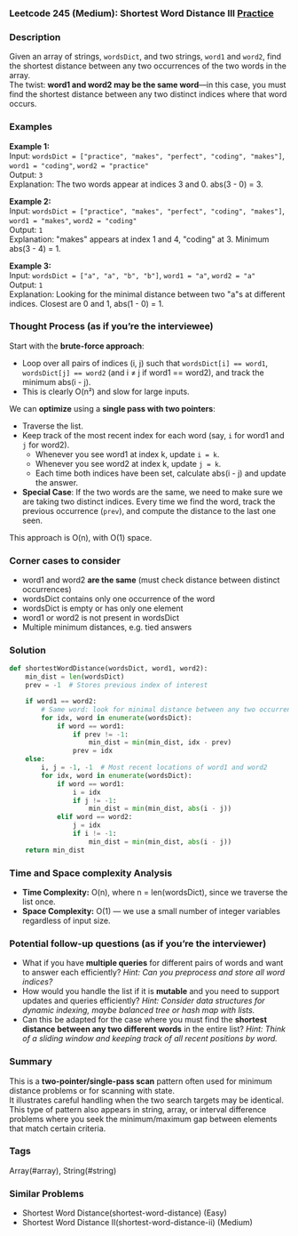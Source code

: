 ### Leetcode 245 (Medium): Shortest Word Distance III [Practice](https://leetcode.com/problems/shortest-word-distance-iii)

### Description  
Given an array of strings, `wordsDict`, and two strings, `word1` and `word2`, find the shortest distance between any two occurrences of the two words in the array.  
The twist: **word1 and word2 may be the same word**—in this case, you must find the shortest distance between any two distinct indices where that word occurs.

### Examples  

**Example 1:**  
Input: `wordsDict = ["practice", "makes", "perfect", "coding", "makes"]`, `word1 = "coding"`, `word2 = "practice"`  
Output: `3`  
Explanation: The two words appear at indices 3 and 0. abs(3 - 0) = 3.

**Example 2:**  
Input: `wordsDict = ["practice", "makes", "perfect", "coding", "makes"]`, `word1 = "makes"`, `word2 = "coding"`  
Output: `1`  
Explanation: "makes" appears at index 1 and 4, "coding" at 3. Minimum abs(3 - 4) = 1.

**Example 3:**  
Input: `wordsDict = ["a", "a", "b", "b"]`, `word1 = "a"`, `word2 = "a"`  
Output: `1`  
Explanation: Looking for the minimal distance between two "a"s at different indices. Closest are 0 and 1, abs(1 - 0) = 1.

### Thought Process (as if you’re the interviewee)  

Start with the **brute-force approach**:  
- Loop over all pairs of indices (i, j) such that `wordsDict[i] == word1`, `wordsDict[j] == word2` (and i ≠ j if word1 == word2), and track the minimum abs(i - j).
- This is clearly O(n²) and slow for large inputs.

We can **optimize** using a **single pass with two pointers**:
- Traverse the list.
- Keep track of the most recent index for each word (say, `i` for word1 and `j` for word2).
    - Whenever you see word1 at index k, update `i = k`.  
    - Whenever you see word2 at index k, update `j = k`.
    - Each time both indices have been set, calculate abs(i - j) and update the answer.
- **Special Case**: If the two words are the same, we need to make sure we are taking two distinct indices. Every time we find the word, track the previous occurrence (`prev`), and compute the distance to the last one seen.

This approach is O(n), with O(1) space.

### Corner cases to consider  
- word1 and word2 **are the same** (must check distance between distinct occurrences)
- wordsDict contains only one occurrence of the word
- wordsDict is empty or has only one element
- word1 or word2 is not present in wordsDict
- Multiple minimum distances, e.g. tied answers

### Solution

```python
def shortestWordDistance(wordsDict, word1, word2):
    min_dist = len(wordsDict)
    prev = -1  # Stores previous index of interest

    if word1 == word2:
        # Same word: look for minimal distance between any two occurrences
        for idx, word in enumerate(wordsDict):
            if word == word1:
                if prev != -1:
                    min_dist = min(min_dist, idx - prev)
                prev = idx
    else:
        i, j = -1, -1  # Most recent locations of word1 and word2
        for idx, word in enumerate(wordsDict):
            if word == word1:
                i = idx
                if j != -1:
                    min_dist = min(min_dist, abs(i - j))
            elif word == word2:
                j = idx
                if i != -1:
                    min_dist = min(min_dist, abs(i - j))
    return min_dist
```

### Time and Space complexity Analysis  

- **Time Complexity:** O(n), where n = len(wordsDict), since we traverse the list once.
- **Space Complexity:** O(1) — we use a small number of integer variables regardless of input size.

### Potential follow-up questions (as if you’re the interviewer)  

- What if you have **multiple queries** for different pairs of words and want to answer each efficiently?
  *Hint: Can you preprocess and store all word indices?*
- How would you handle the list if it is **mutable** and you need to support updates and queries efficiently?
  *Hint: Consider data structures for dynamic indexing, maybe balanced tree or hash map with lists.*
- Can this be adapted for the case where you must find the **shortest distance between any two different words** in the entire list?
  *Hint: Think of a sliding window and keeping track of all recent positions by word.*

### Summary
This is a **two-pointer/single-pass scan** pattern often used for minimum distance problems or for scanning with state.  
It illustrates careful handling when the two search targets may be identical.  
This type of pattern also appears in string, array, or interval difference problems where you seek the minimum/maximum gap between elements that match certain criteria.

### Tags
Array(#array), String(#string)

### Similar Problems
- Shortest Word Distance(shortest-word-distance) (Easy)
- Shortest Word Distance II(shortest-word-distance-ii) (Medium)
